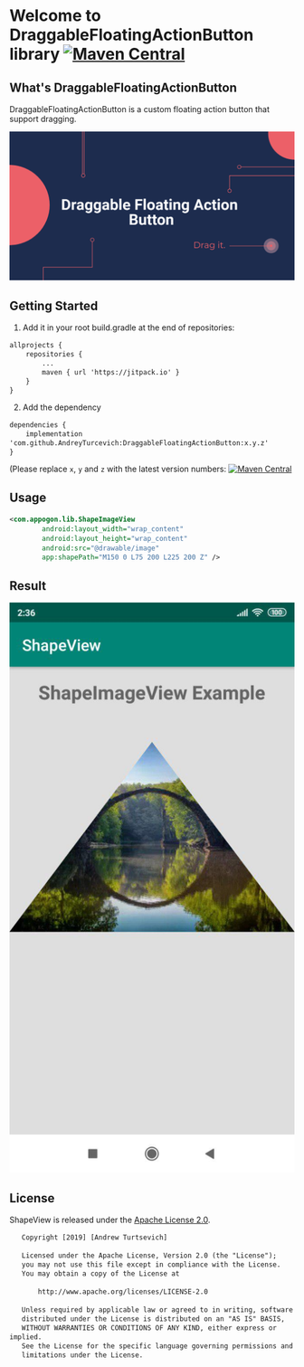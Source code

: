 # Welcome to DraggableFloatingActionButton library [![Maven Central](https://img.shields.io/jitpack/v/github/AndreyTurcevich/ShapeView.svg)](https://img.shields.io/jitpack/v/github/AndreyTurcevich/ShapeView.svg)

## What's DraggableFloatingActionButton

DraggableFloatingActionButton is a custom floating action button that support dragging.

![DraggableFloatingActionButton](https://github.com/AndreyTurcevich/DraggableFloatingActionButton/blob/master/social_media_preview.png)

## Getting Started

1. Add it in your root build.gradle at the end of repositories:
```
allprojects {
    repositories {
        ...
        maven { url 'https://jitpack.io' }
    }
}
```
2. Add the dependency
```
dependencies {
    implementation 'com.github.AndreyTurcevich:DraggableFloatingActionButton:x.y.z'
}
```
(Please replace `x`, `y` and `z` with the latest version numbers: [![Maven Central](https://img.shields.io/jitpack/v/github/AndreyTurcevich/ShapeView.svg)](https://img.shields.io/jitpack/v/github/AndreyTurcevich/ShapeView.svg)

## Usage

```xml
<com.appogon.lib.ShapeImageView
        android:layout_width="wrap_content"
        android:layout_height="wrap_content"
        android:src="@drawable/image"
        app:shapePath="M150 0 L75 200 L225 200 Z" />
```

## Result

![ShapeViewExample](https://github.com/AndreyTurcevich/ShapeView/blob/master/triangle_shape_result.jpg)

## License

ShapeView is released under the [Apache License 2.0](https://opensource.org/licenses/Apache-2.0).

```
   Copyright [2019] [Andrew Turtsevich]

   Licensed under the Apache License, Version 2.0 (the "License");
   you may not use this file except in compliance with the License.
   You may obtain a copy of the License at

       http://www.apache.org/licenses/LICENSE-2.0

   Unless required by applicable law or agreed to in writing, software
   distributed under the License is distributed on an "AS IS" BASIS,
   WITHOUT WARRANTIES OR CONDITIONS OF ANY KIND, either express or implied.
   See the License for the specific language governing permissions and
   limitations under the License.
   ```

